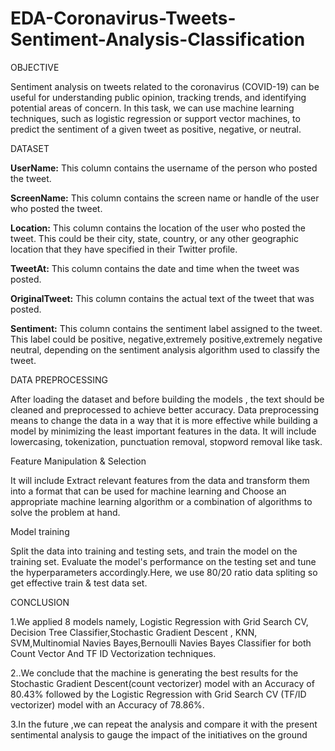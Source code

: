# EDA-Coronavirus-Tweets-Sentiment-Analysis-Classification

OBJECTIVE

Sentiment analysis on tweets related to the coronavirus (COVID-19) can be useful for understanding public opinion, tracking trends, and identifying potential areas of concern. In this task, we can use machine learning techniques, such as logistic regression or support vector machines, to predict the sentiment of a given tweet as positive, negative, or neutral.

DATASET

**UserName:** This column contains the username of the person who posted the tweet.

**ScreenName:** This column contains the screen name or handle of the user who posted the tweet.

**Location:** This column contains the location of the user who posted the tweet. This could be their city, state, country, or any other geographic location that they have specified in their Twitter profile.

**TweetAt:** This column contains the date and time when the tweet was posted.

**OriginalTweet:** This column contains the actual text of the tweet that was posted.

**Sentiment:** This column contains the sentiment label assigned to the tweet. This label could be positive, negative,extremely positive,extremely negative neutral, depending on the sentiment analysis algorithm used to classify the tweet.

DATA PREPROCESSING

After loading the dataset and before building the models , the text should be cleaned and preprocessed to achieve better accuracy. Data preprocessing means to change the data in a way that it is more effective while building a model by minimizing the least important features in the data. It will include lowercasing, tokenization, punctuation removal, stopword removal like task.


Feature Manipulation & Selection

It will include Extract relevant features from the data and transform them into a format that can be used for machine learning and Choose an appropriate machine learning algorithm or a combination of algorithms to solve the problem at hand.

Model training

Split the data into training and testing sets, and train the model on the training set. Evaluate the model's performance on the testing set and tune the hyperparameters accordingly.Here, we use 80/20 ratio data spliting so get effective train & test data set.

CONCLUSION

1.We applied 8 models namely, Logistic Regression with Grid Search CV, Decision Tree Classifier,Stochastic Gradient Descent , KNN, SVM,Multinomial Navies Bayes,Bernoulli Navies Bayes Classifier for both Count Vector And TF ID Vectorization techniques.

2..We conclude that the machine is generating the best results for the Stochastic Gradient Descent(count vectorizer) model with an Accuracy of 80.43% followed by the Logistic Regression with Grid Search CV (TF/ID vectorizer) model with an Accuracy of 78.86%.

3.In the future ,we can repeat the analysis and compare it with the present sentimental analysis to gauge the impact of the initiatives on the ground
